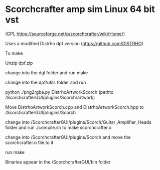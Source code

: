 # Scorchcrafter amp sim Linux 64 bit vst

(GPL https://sourceforge.net/p/scorchcrafter/wiki/Home/) 

Uses a modified Distrho dpf version (https://github.com/DISTRHO)

To make

Unzip dpf.zip

change into the dgl folder and run make

change into the dpf/utils folder and run

python ./png2rgba.py DistrhoArtworkScorch (pathto /ScorchcrafterGUI/plugins/Scorch/artwork)

Move DistrhoArtworkScorch.cpp and DistrhoArtworkScorch.hpp to /ScorchcrafterGUI/plugins/Scorch

change into /ScorchcrafterGUI/plugins/Scorch/Guitar_Amplifier_Heads folder and run ./compile.sh to make scorchcrafter.o

change into /ScorchcrafterGUI/plugins/Scorch and move the scorchcrafter.o file to it

run make

Binaries appear in the /ScorchcrafterGUI/bin folder


